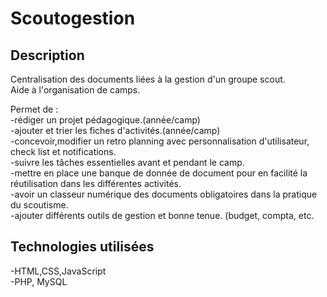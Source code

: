 # Scoutogestion

## Description
Centralisation des documents liées à la gestion d'un groupe scout.  
Aide à l'organisation de camps.

Permet de :  
-rédiger un projet pédagogique.(année/camp)  
-ajouter et trier les fiches d'activités.(année/camp)  
-concevoir,modifier un retro planning avec personnalisation d'utilisateur, check list et notifications.  
-suivre les tâches essentielles avant et pendant le camp.  
-mettre en place une banque de donnée de document pour en facilité la réutilisation dans les différentes activités.  
-avoir un classeur numérique des documents obligatoires dans la pratique du scoutisme.  
-ajouter différents outils de gestion et bonne tenue. (budget, compta, etc.  

## Technologies utilisées
-HTML,CSS,JavaScript  
-PHP, MySQL
